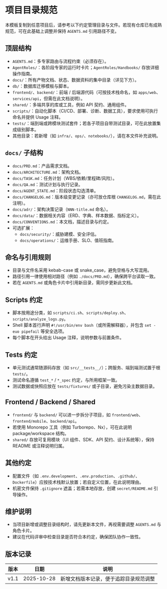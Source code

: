 # 项目目录规范

本模板复制到任意项目后，请参考以下约定管理目录与文件。若现有仓库已有成熟规范，可在此基础上调整并保持 `AGENTS.md` 引用路径不变。

## 顶层结构
- `AGENTS.md`：多专家路由与流程约束（必须存在）。
- `AgentRoles/`：各阶段专家的运行时卡片；`AgentRoles/Handbooks/` 存放详细操作指南。
- `docs/`：所有产物文档、状态、数据资料的集中目录（详见下方）。
- `db/`：数据库迁移模板与脚本。
- `frontend/`、`backend/`：前端 / 后端源代码（可按技术栈命名，如 `apps/web`、`services/api`，但需在此文档说明）。
- `shared/`：多端共享的库或工具，例如 API 契约、通用组件。
- `scripts/`：自动化脚本（CI/CD、部署、诊断、数据工具），要求使用可执行命名并提供 Usage 注释。
- `tests/`：端到端或跨模块测试套件；若各子项目自带测试目录，可在此放置集成级别脚本。
- 其他目录：若新增（如 `infra/`、`ops/`、`notebooks/`），请在本文件补充说明。

## `docs/` 子结构
- `docs/PRD.md`：产品需求文档。
- `docs/ARCHITECTURE.md`：架构文档。
- `docs/TASK.md`：任务计划（WBS/依赖/里程碑/风险）。
- `docs/QA.md`：测试计划与执行记录。
- `docs/AGENT_STATE.md`：阶段状态勾选清单。
- `docs/CHANGELOG.md`：版本级变更记录（亦可放仓库根 `CHANGELOG.md`，需在此注明）。
- `docs/adr/`：架构决策记录（`NNN-title.md` 命名）。
- `docs/data/`：数据相关内容（ERD、字典、样本数据、指标定义）。
- `docs/CONVENTIONS.md`：本文档，描述目录与约定。
- 可选扩展：
  - `docs/security/`：威胁建模、安全评估。
  - `docs/operations/`：运维手册、SLO、值班指南。

## 命名与引用规则
- 目录与文件名采用 kebab-case 或 snake_case，避免空格与大写混用。
- 路径引用一律使用相对路径（例如 `./docs/PRD.md`），确保跨平台读取一致。
- 若在 `AGENTS.md` 或角色卡片中引用新目录，需同步更新此文档。

## Scripts 约定
- 脚本按用途分类，如 `scripts/ci.sh`、`scripts/deploy.sh`、`scripts/analyze_logs.py`。
- Shell 脚本首行声明 `#!/usr/bin/env bash`（或所需解释器），并包含 `set -euo pipefail` 等安全选项。
- 每个脚本在开头给出 Usage 注释，说明参数与前置条件。

## Tests 约定
- 单元测试通常随源码存放（如 `src/__tests__/`）；跨服务、端到端测试置于根 `tests/`。
- 测试命名遵循 `test_*` / `*_spec` 约定，与所用框架一致。
- 测试数据或快照应放在 `tests/fixtures/` 或子目录，避免污染主数据目录。

## Frontend / Backend / Shared
- `frontend/` 与 `backend/` 可以进一步拆分子项目，如 `frontend/web`、`frontend/mobile`、`backend/api`。
- 若使用 Monorepo 工具（例如 Turborepo、Nx），可在此说明 package/workspace 结构。
- `shared/` 存放可复用模块（UI 组件、SDK、API 契约、设计系统等），保持 README 或注释说明归属。

## 其他约定
- 配置文件（如 `.env.development`、`.env.production`、`.github/`、`Dockerfile`）应按技术栈默认放置；若自定义位置，在此说明理由。
- 机密文件保持 `.gitignore` 遮盖；若需本地存放，创建 `secret/README.md` 引导操作。

## 维护说明
- 当项目新增或调整目录结构时，请先更新本文件，再视需要调整 `AGENTS.md` 与角色卡片。
- 建议在代码评审中检查目录是否符合本约定，确保团队协作一致性。

## 版本记录
| 版本 | 日期 | 说明 |
| --- | --- | --- |
| v1.1 | 2025-10-28 | 新增文档版本记录，便于追踪目录规范调整 |
